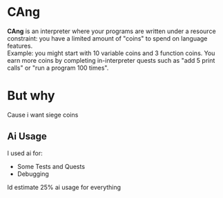# CAng

**CAng** is an interpreter where your programs are written under a resource constraint: you have a limited amount of "coins" to spend on language features.  
Example: you might start with 10 variable coins and 3 function coins. You earn more coins by completing in-interpreter quests such as "add 5 print calls" or "run a program 100 times".

# But why

Cause i want siege coins

## Ai Usage
I used ai for:
- Some Tests and Quests
- Debugging


Id estimate 25% ai usage for everything
